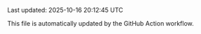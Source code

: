 Last updated: 2025-10-16 20:12:45 UTC

This file is automatically updated by the GitHub Action workflow.
